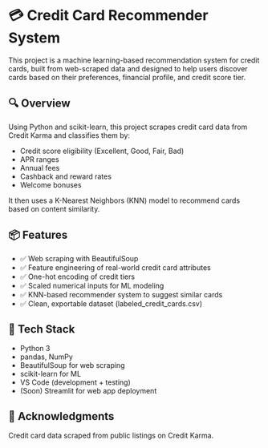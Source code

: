 # 💳 Credit Card Recommender System

This project is a machine learning-based recommendation system for credit cards, built from web-scraped data and designed to help users discover cards based on their preferences, financial profile, and credit score tier.

## 🔍 Overview
Using Python and scikit-learn, this project scrapes credit card data from Credit Karma and classifies them by:

- Credit score eligibility (Excellent, Good, Fair, Bad)
- APR ranges
- Annual fees
- Cashback and reward rates
- Welcome bonuses

It then uses a K-Nearest Neighbors (KNN) model to recommend cards based on content similarity.

## 📦 Features
- ✅ Web scraping with BeautifulSoup
- ✅ Feature engineering of real-world credit card attributes
- ✅ One-hot encoding of credit tiers
- ✅ Scaled numerical inputs for ML modeling
- ✅ KNN-based recommender system to suggest similar cards
- ✅ Clean, exportable dataset (labeled_credit_cards.csv)

## 🧠 Tech Stack
- Python 3
- pandas, NumPy
- BeautifulSoup for web scraping
- scikit-learn for ML
- VS Code (development + testing)
- (Soon) Streamlit for web app deployment

## 🙌 Acknowledgments
Credit card data scraped from public listings on Credit Karma.
